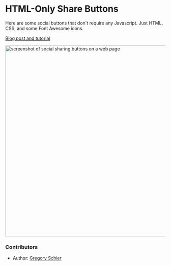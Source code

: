 HTML-Only Share Buttons
=======================

Here are some social buttons that don't require any Javascript. Just HTML, CSS, and some Font Awesome icons.

[Blog post and tutorial](http://schier.co/blog/2014/10/22/pure-html-share-buttons.html)

<img src="https://user-images.githubusercontent.com/587576/217127146-2bc51e8a-7331-4b48-9188-50dcfc4b4c8b.png" width="600" alt="screenshot of social sharing buttons on a web page"/>

### Contributors

 * Author: [Gregory Schier](http://schier.co)
